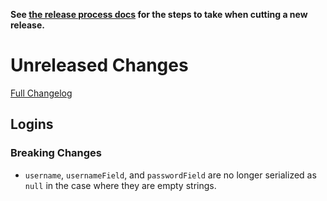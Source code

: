 **See [the release process docs](docs/howtos/cut-a-new-release.md) for the steps to take when cutting a new release.**

# Unreleased Changes

[Full Changelog](https://github.com/mozilla/application-services/compare/v0.45.1...master)

## Logins

### Breaking Changes

- `username`, `usernameField`, and `passwordField` are no longer
  serialized as `null` in the case where they are empty strings.
